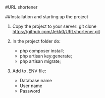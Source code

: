 #URL shortener

##Installation and starting up the project

1. Copy the project to your server:
	git clone https://github.com/Jekk0/URLshortener.git

2. In the project folder do:
	* php composer install;
	* php artisan key:generate;
	* php artisan migrate; 

3. Add to .ENV file:
	* Database name
	* User name 
	* Password